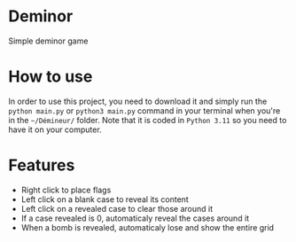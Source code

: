 # Deminor
Simple deminor game

# How to use
In order to use this project, you need to download it and simply run the `python main.py` or `python3 main.py` command in your terminal when you're in the `~/Démineur/` folder. Note that it is coded in `Python 3.11` so you need to have it on your computer.

# Features
- Right click to place flags
- Left click on a blank case to reveal its content
- Left click on a revealed case to clear those around it
- If a case revealed is 0, automaticaly reveal the cases around it
- When a bomb is revealed, automaticaly lose and show the entire grid
